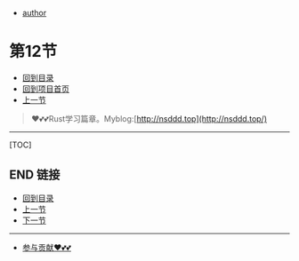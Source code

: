 + [author](https://github.com/3293172751)
# 第12节
+ [回到目录](../README.md)
+ [回到项目首页](../../README.md)
+ [上一节](11.md)
> ❤️💕💕Rust学习篇章。Myblog:[http://nsddd.top](http://nsddd.top/)
---
[TOC]





## END 链接
+ [回到目录](../README.md)
+ [上一节](11.md)
+ [下一节](13.md)
---
+ [参与贡献❤️💕💕](https://github.com/3293172751/Block_Chain/blob/master/Git/git-contributor.md)